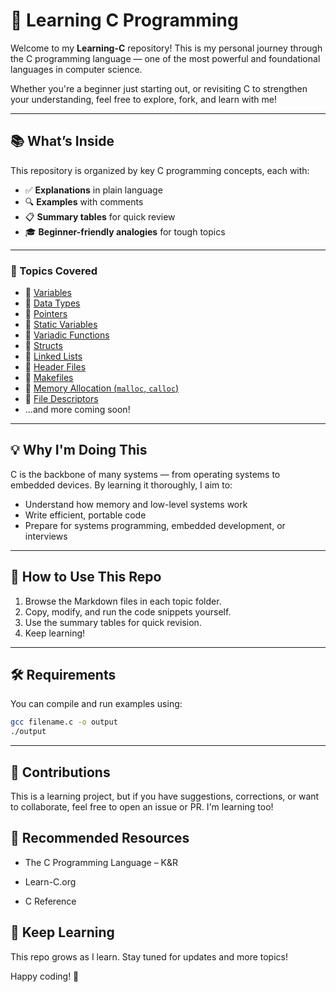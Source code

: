 # 📘 Learning C Programming

Welcome to my **Learning-C** repository! This is my personal journey through the C programming language — one of the most powerful and foundational languages in computer science.

Whether you're a beginner just starting out, or revisiting C to strengthen your understanding, feel free to explore, fork, and learn with me!

---

## 📚 What’s Inside

This repository is organized by key C programming concepts, each with:

- ✅ **Explanations** in plain language
- 🔍 **Examples** with comments
- 📋 **Summary tables** for quick review
- 🎓 **Beginner-friendly analogies** for tough topics

---

### 🧱 Topics Covered

- 📌 [Variables](./variables.md)  
- 📌 [Data Types](./data_types.md)  
- 📌 [Pointers](./pointers.md)  
- 📌 [Static Variables](./static_variables.md)  
- 📌 [Variadic Functions](./variadic_functions.md)  
- 📌 [Structs](./structs.md)  
- 📌 [Linked Lists](./linked_lists.md)  
- 📌 [Header Files](./header_files.md)  
- 📌 [Makefiles](./makefile.md)  
- 📌 [Memory Allocation (`malloc`, `calloc`)](./memory_allocation.md)  
- 📌 [File Descriptors](./file_descriptors.md)  
- ...and more coming soon!

---

## 💡 Why I'm Doing This

C is the backbone of many systems — from operating systems to embedded devices. By learning it thoroughly, I aim to:

- Understand how memory and low-level systems work  
- Write efficient, portable code  
- Prepare for systems programming, embedded development, or interviews

---

## 🚀 How to Use This Repo

1. Browse the Markdown files in each topic folder.
2. Copy, modify, and run the code snippets yourself.
3. Use the summary tables for quick revision.
4. Keep learning!

---

## 🛠️ Requirements

You can compile and run examples using:

```bash
gcc filename.c -o output
./output
```
---
## 🤝 Contributions
This is a learning project, but if you have suggestions, corrections, or want to collaborate, feel free to open an issue or PR. I'm learning too!

## 📖 Recommended Resources
- The C Programming Language – K&R

- Learn-C.org

- C Reference

## 🧠 Keep Learning
This repo grows as I learn. Stay tuned for updates and more topics!

Happy coding! 🚀
